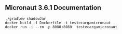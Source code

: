## Micronaut 3.6.1 Documentation

```
./gradlew shadowJar
docker build -f Dockerfile -t testecargamicronaut .
docker run -i --rm -p 8080:8080  testecargamicronaut 
```
